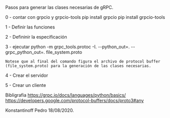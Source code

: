 Pasos para generar las clases necesarias de gRPC.

0 - contar con grpcio y grpcio-tools
        pip install grpcio
        pip install grpcio-tools

1 - Definir las funciones

2 - Defininir la especificación

3 - ejecutar
    python -m grpc_tools.protoc -I. --python_out=. --grpc_python_out=. file_system.proto

    Notese que al final del comando figura el archivo de protocol buffer (file_system.proto) para la generación de las clases necesarias.

4 - Crear el servidor

5 - Crear un cliente


Bibligrafia
https://grpc.io/docs/languages/python/basics/
https://developers.google.com/protocol-buffers/docs/proto3#any

Konstantinoff Pedro 18/08/2020.